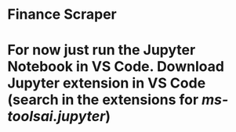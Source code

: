 # Finance Scraper

# For now just run the Jupyter Notebook in VS Code. Download Jupyter extension in VS Code (search in the extensions for *ms-toolsai.jupyter*)
